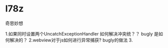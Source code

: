 # l78z
奇思妙想

1.如果同时设置两个UncatchExceptionHandler 如何解决冲突统？？ bugly 是如何解决的？
2.webview对于js如何进行异常捕获? bugly的做法
3.
